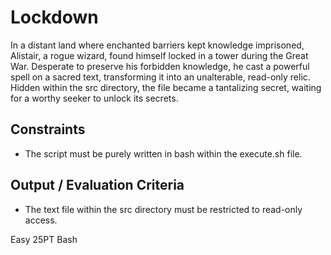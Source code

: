 # Lockdown

In a distant land where enchanted barriers kept knowledge imprisoned, Alistair, a rogue wizard, found himself locked in a tower during the Great War. Desperate to preserve his forbidden knowledge, he cast a powerful spell on a sacred text, transforming it into an unalterable, read-only relic. Hidden within the src directory, the file became a tantalizing secret, waiting for a worthy seeker to unlock its secrets.

## Constraints

- The script must be purely written in bash within the execute.sh file.

## Output / Evaluation Criteria

- The text file within the src directory must be restricted to read-only access.

Easy 25PT Bash
